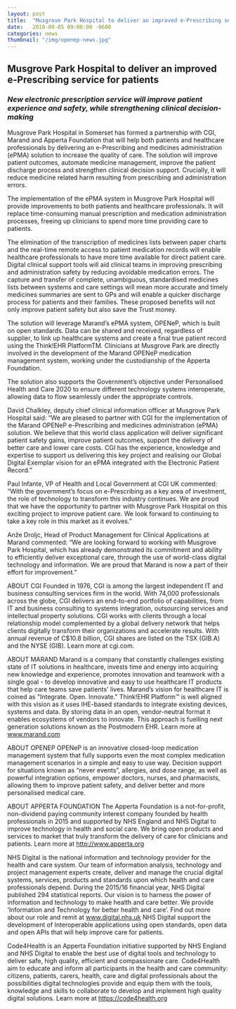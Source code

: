 ```yaml
---
layout: post
title:  "Musgrove Park Hospital to deliver an improved e-Prescribing service for patients"
date:   2018-09-05 09:00:00 -0600
categories: news
thumbnail: "/img/openep-news.jpg"
---
```


<h2>Musgrove Park Hospital to deliver an improved e-Prescribing service for patients</h2>

<h3><i>New electronic prescription service will improve patient experience and safety, while strengthening clinical decision-making</i></h3>

Musgrove Park Hospital in Somerset has formed a partnership with CGI, Marand and Apperta Foundation that will help both patients and healthcare professionals  by delivering an e-Prescribing and medicines administration (ePMA) solution to increase the quality of care. The solution will improve patient outcomes, automate medicine management, improve the patient discharge process and strengthen clinical decision support. Crucially, it will reduce medicine related harm resulting from prescribing and administration errors.

The implementation of the ePMA system in Musgrove Park Hospital will provide improvements to both patients and healthcare professionals. It will replace time-consuming manual prescription and medication administration processes, freeing up clinicians to spend more time providing care to patients.

The elimination of the transcription of medicines lists between paper charts and the real-time remote access to patient medication records will enable healthcare professionals to have more time available for direct patient care. Digital clinical support tools will aid clinical teams in improving prescribing and administration safety by reducing avoidable medication errors. The capture and transfer of complete, unambiguous, standardised medicines lists between systems and care settings will mean more accurate and timely medicines summaries are sent to GPs and will enable a quicker discharge process for patients and their families. These proposed benefits will not only improve patient safety but also save the Trust money.

The solution will leverage Marand’s ePMA system, OPENeP, which is built on open standards. Data can be shared and received, regardless of supplier, to link up healthcare systems and create a final true patient record using the Think!EHR PlatformTM. Clinicians at Musgrove Park are directly involved in the development of the Marand OPENeP medication management system, working under the custodianship of the Apperta Foundation.

The solution also supports the Government’s objective under Personalised Health and Care 2020 to ensure different technology systems interoperate, allowing data to flow seamlessly under the appropriate controls.

David Chalkley, deputy chief clinical information officer at Musgrove Park Hospital said: “We are pleased to partner with CGI for the implementation of the Marand OPENeP e-Prescribing and medicines administration (ePMA) solution. We believe that this world class application will deliver significant patient safety gains, improve patient outcomes, support the delivery of better care and lower care costs. CGI has the experience, knowledge and expertise to support us delivering this key project and realising our Global Digital Exemplar vision for an ePMA integrated with the Electronic Patient Record.”

Paul Infante, VP of Health and Local Government at CGI UK commented: “With the government’s focus on e-Prescribing as a key area of investment, the role of technology to transform this industry continues. We are proud that we have the opportunity to partner with Musgrove Park Hospital on this exciting project to improve patient care. We look forward to continuing to take a key role in this market as it evolves.” 

Anže Droljc, Head of Product Management for Clinical Applications at Marand commented: “We are looking forward to working with Musgrove Park Hospital, which has already demonstrated  its commitment  and ability to efficiently deliver exceptional care, through the use of world-class digital technology and information. We are proud that Marand is now a part of their effort for improvement.”

ABOUT CGI
Founded in 1976, CGI is among the largest independent IT and business consulting services firm in the world. With 74,000 professionals across the globe, CGI delivers an end-to-end portfolio of capabilities, from IT and business consulting to systems integration, outsourcing services and intellectual property solutions. CGI works with clients through a local relationship model complemented by a global delivery network that helps clients digitally transform their organizations and accelerate results. With annual revenue of C$10.8 billion, CGI shares are listed on the TSX (GIB.A) and the NYSE (GIB). Learn more at cgi.com.

ABOUT MARAND
Marand is a company that constantly challenges existing state of IT solutions in healthcare, invests time and energy into acquiring new knowledge and experience, promotes innovation and teamwork with a single goal - to develop innovative and easy to use healthcare IT products that help care teams save patients' lives.  Marand’s vision for healthcare IT is coined as "Integrate. Open. Innovate." Think!EHR Platform™ is well aligned with this vision as it uses IHE-based standards to integrate existing devices, systems and data. By storing data in an open, vendor-neutral format it enables ecosystems of vendors to innovate. This approach is fuelling next generation solutions known as the Postmodern EHR. Learn more at www.marand.com

ABOUT OPENEP
OPENeP is an innovative closed-loop medication management system that fully supports even the most complex medication management scenarios in a simple and easy to use way. Decision support for situations known as “never events”, allergies, and dose range, as well as powerful integration options, empower doctors, nurses, and pharmacists, allowing them to improve patient safety, and deliver better and more personalised medical care.

ABOUT APPERTA FOUNDATION
The Apperta Foundation is a not-for-profit, non-dividend paying community interest company founded by health professionals in 2015 and supported by NHS England and NHS Digital to improve technology in health and social care. We bring open products and services to market that truly transform the delivery of care for clinicians and patients. Learn more at http://www.apperta.org 

NHS Digital is the national information and technology provider for the health and care system. Our team of information analysis, technology and project management experts create, deliver and manage the crucial digital systems, services, products and standards upon which health and care professionals depend. During the 2015/16 financial year, NHS Digital published 294 statistical reports. Our vision is to harness the power of information and technology to make health and care better. We provide ‘Information and Technology for better health and care’. Find out more about our role and remit at www.digital.nhs.uk NHS Digital support the development of Interoperable applications using open standards, open data and open APIs that will help improve care for patients.

Code4Health is an Apperta Foundation initiative supported by NHS England and NHS Digital to enable the best use of digital tools and technology to deliver safe, high quality, efficient and compassionate care. Code4Health aim to educate and inform all participants in the health and care community: citizens, patients, carers, health, care and digital professionals about the possibilities digital technologies provide and equip them with the tools, knowledge and skills to collaborate to develop and implement high quality digital solutions. Learn more at https://code4health.org